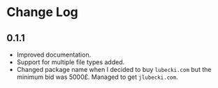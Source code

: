 # Change Log

## 0.1.1

- Improved documentation.
- Support for multiple file types added.
- Changed package name when I decided to buy `lubecki.com` but the minimum bid was 5000£. Managed to get `jlubecki.com`.